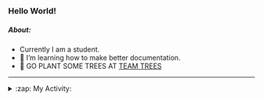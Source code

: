 ### Hello World!

##### About:
- Currently I am a student.
- 🌱 I’m learning how to make better documentation.
- 🌱 GO PLANT SOME TREES AT [TEAM TREES](https://teamtrees.org/)

---
<details>
  <summary>:zap: My Activity:</summary>
  
<!--START_SECTION:waka-->
![Code Time](http://img.shields.io/badge/Code%20Time-1%2C202%20hrs%2044%20mins-blue)

**I'm a Night 🦉** 

```text
🌞 Morning                1875 commits        ██░░░░░░░░░░░░░░░░░░░░░░░   09.98 % 
🌆 Daytime                6411 commits        █████████░░░░░░░░░░░░░░░░   34.12 % 
🌃 Evening                5406 commits        ███████░░░░░░░░░░░░░░░░░░   28.77 % 
🌙 Night                  5099 commits        ███████░░░░░░░░░░░░░░░░░░   27.14 % 
```
📅 **I'm Most Productive on Wednesday** 

```text
Monday                   2651 commits        ████░░░░░░░░░░░░░░░░░░░░░   14.11 % 
Tuesday                  2552 commits        ███░░░░░░░░░░░░░░░░░░░░░░   13.58 % 
Wednesday                4396 commits        ██████░░░░░░░░░░░░░░░░░░░   23.39 % 
Thursday                 2428 commits        ███░░░░░░░░░░░░░░░░░░░░░░   12.92 % 
Friday                   1962 commits        ███░░░░░░░░░░░░░░░░░░░░░░   10.44 % 
Saturday                 1641 commits        ██░░░░░░░░░░░░░░░░░░░░░░░   08.73 % 
Sunday                   3161 commits        ████░░░░░░░░░░░░░░░░░░░░░   16.82 % 
```


📊 **This Week I Spent My Time On** 

```text
🔥 Editors: 
VS Code                  4 hrs 32 mins       ██████████████░░░░░░░░░░░   54.77 % 
IntelliJ                 3 hrs 45 mins       ███████████░░░░░░░░░░░░░░   45.23 % 

🐱‍💻 Projects: 
CSE224-Fundamentals-of-An2 hrs 6 mins        ██████░░░░░░░░░░░░░░░░░░░   25.46 % 
givbacks-admin           1 hr 40 mins        █████░░░░░░░░░░░░░░░░░░░░   20.21 % 
file-utils               1 hr 40 mins        █████░░░░░░░░░░░░░░░░░░░░   20.18 % 
demo                     1 hr 36 mins        █████░░░░░░░░░░░░░░░░░░░░   19.37 % 
leetc                    1 hr 10 mins        ████░░░░░░░░░░░░░░░░░░░░░   14.16 % 
```


 Last Updated on 17/09/2023 02:17:01 UTC
<!--END_SECTION:waka-->
</details>
